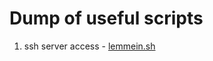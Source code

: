# Dump of useful scripts 
1. ssh server access - [lemmein.sh](https://shriram29.github.io/scripts/lemmein.sh)